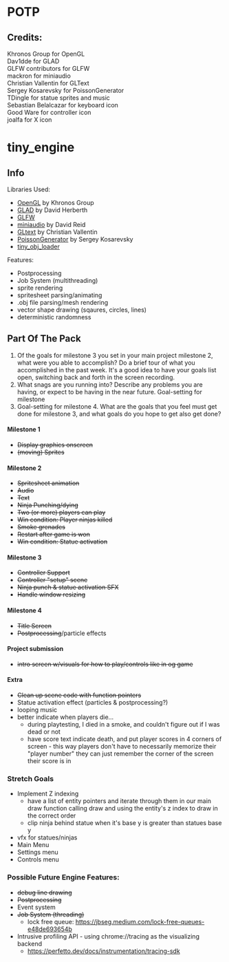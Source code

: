 # POTP

## Credits:
Khronos Group for OpenGL  
Dav1dde for GLAD  
GLFW contributors for GLFW  
mackron for miniaudio  
Christian Vallentin for GLText  
Sergey Kosarevsky for PoissonGenerator  
TDingle for statue sprites and music  
Sebastian Belalcazar for keyboard icon  
Good Ware for controller icon  
joalfa for X icon  

# tiny_engine

## Info

Libraries Used:
- [OpenGL](https://www.opengl.org/) by Khronos Group
- [GLAD](https://glad.dav1d.de/) by David Herberth
- [GLFW](https://www.glfw.org/)
- [miniaudio](https://github.com/mackron/miniaudio) by David Reid
- [GLtext](https://github.com/vallentin/glText) by Christian Vallentin 
- [PoissonGenerator](https://github.com/corporateshark/poisson-disk-generator) by Sergey Kosarevsky
- [tiny_obj_loader](https://github.com/tinyobjloader/tinyobjloader)

Features:
- Postprocessing
- Job System (multithreading)
- sprite rendering
- spritesheet parsing/animating
- .obj file parsing/mesh rendering
- vector shape drawing (sqaures, circles, lines)
- deterministic randomness

## Part Of The Pack

1. Of the goals for milestone 3 you set in your main project milestone 2, what were you able to accomplish? Do a brief tour of what you accomplished in the past week. It's a good idea to have your goals list open, switching back and forth in the screen recording.
2. What snags are you running into? Describe any problems you are having, or expect to be having in the near future. 
Goal-setting for milestone 
3. Goal-setting for milestone 4. What are the goals that you feel must get done for milestone 3, and what goals do you hope to get also get done?

#### Milestone 1
- ~~Display graphics onscreen~~
- ~~(moving) Sprites~~
#### Milestone 2
- ~~Spritesheet animation~~
- ~~Audio~~
- ~~Text~~
- ~~Ninja Punching/dying~~
- ~~Two (or more) players can play~~
- ~~Win condition: Player ninjas killed~~
- ~~Smoke grenades~~
- ~~Restart after game is won~~
- ~~Win condition: Statue activation~~
#### Milestone 3
- ~~Controller Support~~
- ~~Controller "setup" scene~~
- ~~Ninja punch & statue activation SFX~~
- ~~Handle window resizing~~
#### Milestone 4
- ~~Title Screen~~
- ~~Postprocessing~~/particle effects
#### Project submission
- ~~intro screen w/visuals for how to play/controls like in og game~~

#### Extra
- ~~Clean up scene code with function pointers~~
- Statue activation effect (particles & postprocessing?)
- looping music
- better indicate when players die... 
    - during playtesting, I died in a smoke, and couldn't figure out if I was
        dead or not
    - have score text indicate death, and put player scores in 4 corners of screen - this way
        players don't have to necessarily memorize their "player number" they can just remember
        the corner of the screen their score is in

### Stretch Goals
- Implement Z indexing
    - have a list of entity pointers and iterate through them in our main draw function calling draw and using the entity's z index to draw in the correct order
    - clip ninja behind statue when it's base y is greater than statues base y
- vfx for statues/ninjas
- Main Menu
- Settings menu
- Controls menu

### Possible Future Engine Features:
- ~~debug line drawing~~
- ~~Postprocessing~~
- Event system
- ~~Job System (threading)~~
    - lock free queue: https://jbseg.medium.com/lock-free-queues-e48de693654b
- Intrusive profiling API - using chrome://tracing as the visualizing backend
    - https://perfetto.dev/docs/instrumentation/tracing-sdk